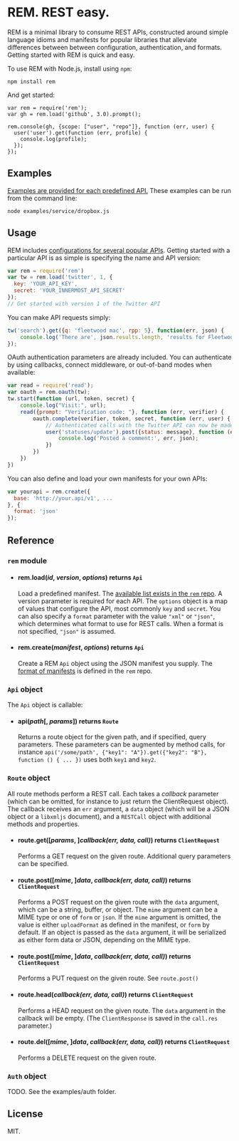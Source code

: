 # REM. REST easy.

REM is a minimal library to consume REST APIs, constructed around simple
language idioms and manifests for popular libraries that alleviate
differences between between configuration, authentication, and formats.
Getting started with REM is quick and easy.

To use REM with Node.js, install using `npm`:

    npm install rem

And get started:

```
var rem = require('rem');
var gh = rem.load('github', 3.0).prompt();

rem.console(gh, {scope: ["user", "repo"]}, function (err, user) {
  user('user').get(function (err, profile) {
    console.log(profile);
  });
});
```

## Examples

[Examples are provided for each predefined API.](https://github.com/tcr/rem-js/tree/master/examples) These examples can be run from the command line:

    node examples/service/dropbox.js

## Usage

REM includes [configurations for several popular APIs](https://github.com/tcr/rem-schema).
Getting started with a particular API is as simple is specifying the name and API version:

```javascript
var rem = require('rem')
var tw = rem.load('twitter', 1, {
  key: 'YOUR_API_KEY',
  secret: 'YOUR_INNERMOST_API_SECRET'
});
// Get started with version 1 of the Twitter API
```

You can make API requests simply:

```javascript
tw('search').get({q: 'fleetwood mac', rpp: 5}, function(err, json) {
    console.log('There are', json.results.length, 'results for Fleetwood Mac. #awesome');
});
```

OAuth authentication parameters are already included. You can authenticate by using callbacks,
connect middleware, or out-of-band modes when available:

```javascript
var read = require('read');
var oauth = rem.oauth(tw);
tw.start(function (url, token, secret) {
    console.log("Visit:", url);
    read({prompt: "Verification code: "}, function (err, verifier) {
        oauth.complete(verifier, token, secret, function (err, user) {
            // Authenticated calls with the Twitter API can now be made:
            user('statuses/update').post({status: message}, function (err, json) {
            	console.log('Posted a comment:', err, json);
            })
        })
    })
})
```

You can also define and load your own manifests for your own APIs:

```javascript
var yourapi = rem.create({
  base: 'http://your.api/v1', ...
}, {
  format: 'json'
});
```

## Reference

### `rem` module

   * #### rem.load(_id_, _version_, _options_) returns `Api`  
     Load a predefined manifest. The [available list exists in the `rem` repo](https://github.com/timcameronryan/rem). A version parameter is required for each API. The `options` object is a map of values that configure the API, most commonly `key` and `secret`. You can also specify a `format` parameter with the value `"xml"` or `"json"`, which determines what format to use for REST calls. When a format is not specified, `"json"` is assumed.
     
   * #### rem.create(_manifest_, _options_) returns `Api`  
     Create a REM `Api` object using the JSON manifest you supply. The [format of manifests](https://github.com/timcameronryan/rem) is defined in the `rem` repo.

### `Api` object

The `Api` object is callable:

   * #### api(_path_[, _params_]) returns `Route`  
     Returns a route object for the given path, and if specified, query parameters. These parameters can be augmented by method calls, for instance `api('/some/path', {"key1": "A"}).get({"key2": "B"}, function () { ... })` uses both `key1` and `key2`.

### `Route` object

All route methods perform a REST call. Each takes a _callback_ parameter (which can be omitted, for instance to just return the ClientRequest object). The callback receives an `err` argument, a `data` object (which will be a JSON object or a `libxmljs` document), and a `RESTCall` object with additional methods and properties.

   * #### route.get([_params_, ]_callback(err, data, call)_) returns `ClientRequest`  
     Performs a GET request on the given route. Additional query parameters can be specified.

   * #### route.post([_mime_, ]_data_, _callback(err, data, call)_) returns `ClientRequest`  
     Performs a POST request on the given route with the `data` argument, which can be a string, buffer, or object. The `mime` argument can be a MIME type or one of `form` or `json`. If the `mime` argument is omitted, the value is either  `uploadFormat` as defined in the manifest, or `form` by default. If an object is passed as the `data` argument, it will be serialized as either form data or JSON, depending on the MIME type.

   * #### route.post([_mime_, ]_data_, _callback(err, data, call)_) returns `ClientRequest`  
     Performs a PUT request on the given route. See `route.post()`

   * #### route.head(_callback(err, data, call)_) returns `ClientRequest`  
     Performs a HEAD request on the given route. The `data` argument in the callback will be empty. (The `ClientResponse` is saved in the `call.res` parameter.)

   * #### route.del([_mime_, ]_data_, _callback(err, data, call)_) returns `ClientRequest`  
     Performs a DELETE request on the given route.

### `Auth` object

TODO. See the examples/auth folder.

## License

MIT.